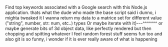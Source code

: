 Find top keywords associated with a Google search with this Node.js application.
thats what the dude who made the base script said
i dunno, i mighta tweaked it
I wanna return my data to a matrice set for different value ("string", number, str: num, etc..) types
Or maybe iterate with it}---^^^^^^^
or maybe generate bits of 3d object data, like perfectly rendered but then chopping and spitting whatever I feel
random forest stuff seems fun too
and also git is so funny, i wonder if it is ever really aware of what is happening
